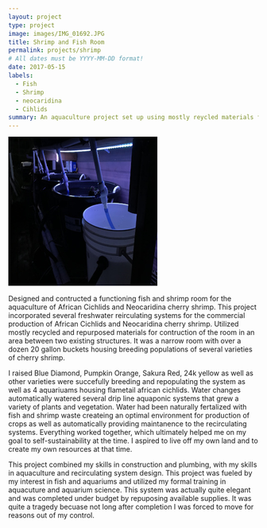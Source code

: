 ```yaml
---
layout: project
type: project
image: images/IMG_01692.JPG
title: Shrimp and Fish Room
permalink: projects/shrimp
# All dates must be YYYY-MM-DD format!
date: 2017-05-15
labels:
  - Fish
  - Shrimp
  - neocaridina
  - Cihlids
summary: An aquaculture project set up using mostly reycled materials for the breeding of shrimp and fish
---
```


<img class="ui medium right floated rounded image" src="../images/IMG_01692.JPG">

Designed and contructed a functioning fish and shrimp room for the aquaculture of African Cichlids and Neocaridina cherry shrimp.  This project incorporated several freshwater reirculating systems for the commercial production of African Cichlids and Neocaridina cherry shrimp.  Utilized mostly recycled and repurposed materials for contruction of the room in an area between two existing structures.  It was a narrow room with over a dozen 20 gallon buckets housing breeding populations of several varieties of cherry shrimp.  
  
I raised Blue Diamond, Pumpkin Orange, Sakura Red, 24k yellow as well as other varieties were succefully breeding and repopulating the system as well as 4 aquariuams housing flametail african cichlids.  Water changes automatically watered several drip line aquaponic systems that grew a variety of plants and vegetation.  Water had been naturally fertalized with fish and shrimp waste createing an optimal environment for production of crops as well as automatically providing maintanence to the recirculating systems.  Everything worked together, which ultimately helped me on my goal to self-sustainability at the time.  I aspired to live off my own land and to create my own resources at that time.
  
This project combined my skills in construction and plumbing, with my skills in aquaculture and recirculating system design.  This project was fueled by my interest in fish and aquariums and utilized my formal training in aquacuture and aquarium science.  This system was actually quite elegant and was completed under budget by repuposing available supplies.  It was quite a tragedy becuase not long after completion I was forced to move for reasons out of my control.
